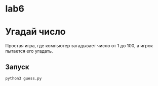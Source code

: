 # lab6
# Угадай число

Простая игра, где компьютер загадывает число от 1 до 100, а игрок пытается его угадать.

## Запуск
```bash
python3 guess.py
